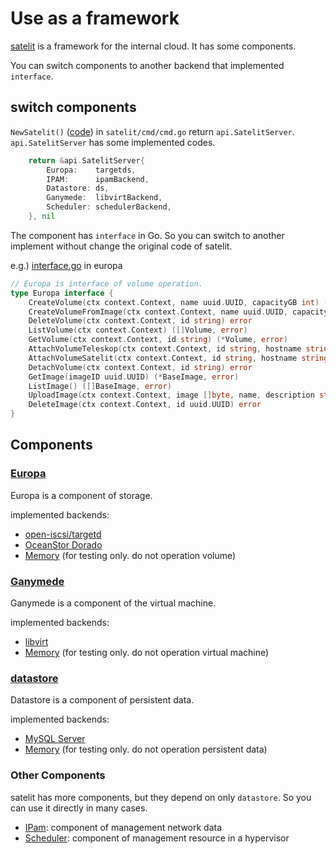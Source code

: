 # Use as a framework

[satelit](https://github.com/lovi-cloud/satelit) is a framework for the internal cloud. It has some components.

You can switch components to another backend that implemented `interface`.

## switch components

`NewSatelit()` ([code](https://github.com/lovi-cloud/satelit/blob/3ca3ee3840712375421a3b10059b5647e217c0aa/cmd/cmd.go#L38)) in `satelit/cmd/cmd.go` return `api.SatelitServer`.
`api.SatelitServer` has some implemented codes.

```go
    return &api.SatelitServer{
		Europa:    targetds,
		IPAM:      ipamBackend,
		Datastore: ds,
		Ganymede:  libvirtBackend,
		Scheduler: schedulerBackend,
	}, nil
```

The component has `interface` in Go. So you can switch to another implement without change the original code of satelit.

e.g.) [interface.go](https://github.com/lovi-cloud/satelit/blob/3ca3ee3840712375421a3b10059b5647e217c0aa/pkg/europa/interface.go) in europa

```go
// Europa is interface of volume operation.
type Europa interface {
	CreateVolume(ctx context.Context, name uuid.UUID, capacityGB int) (*Volume, error)
	CreateVolumeFromImage(ctx context.Context, name uuid.UUID, capacityGB int, imageID uuid.UUID) (*Volume, error)
	DeleteVolume(ctx context.Context, id string) error
	ListVolume(ctx context.Context) ([]Volume, error)
	GetVolume(ctx context.Context, id string) (*Volume, error)
	AttachVolumeTeleskop(ctx context.Context, id string, hostname string) (int, string, error)
	AttachVolumeSatelit(ctx context.Context, id string, hostname string) (int, string, error)
	DetachVolume(ctx context.Context, id string) error
	GetImage(imageID uuid.UUID) (*BaseImage, error)
	ListImage() ([]BaseImage, error)
	UploadImage(ctx context.Context, image []byte, name, description string, imageSizeGB int) (*BaseImage, error)
	DeleteImage(ctx context.Context, id uuid.UUID) error
}
```

## Components

### [Europa](https://github.com/lovi-cloud/satelit/tree/master/pkg/europa)

Europa is a component of storage.

implemented backends:

- [open-iscsi/targetd](https://github.com/lovi-cloud/satelit/tree/3ca3ee3840712375421a3b10059b5647e217c0aa/pkg/europa/targetd)
- [OceanStor Dorado](https://github.com/lovi-cloud/satelit/tree/3ca3ee3840712375421a3b10059b5647e217c0aa/pkg/europa/dorado)
- [Memory](https://github.com/lovi-cloud/satelit/tree/3ca3ee3840712375421a3b10059b5647e217c0aa/pkg/europa/memory) (for testing only. do not operation volume)

### [Ganymede](https://github.com/lovi-cloud/satelit/tree/3ca3ee3840712375421a3b10059b5647e217c0aa/pkg/ganymede)

Ganymede is a component of the virtual machine.

implemented backends:

- [libvirt](https://github.com/lovi-cloud/satelit/tree/3ca3ee3840712375421a3b10059b5647e217c0aa/pkg/ganymede/libvirt)
- [Memory](https://github.com/lovi-cloud/satelit/tree/3ca3ee3840712375421a3b10059b5647e217c0aa/pkg/ganymede/memory) (for testing only. do not operation virtual machine)

### [datastore](https://github.com/lovi-cloud/satelit/tree/3ca3ee3840712375421a3b10059b5647e217c0aa/pkg/datastore)

Datastore is a component of persistent data.

implemented backends:

- [MySQL Server](https://github.com/lovi-cloud/satelit/tree/3ca3ee3840712375421a3b10059b5647e217c0aa/pkg/datastore/mysql)
- [Memory](https://github.com/lovi-cloud/satelit/tree/3ca3ee3840712375421a3b10059b5647e217c0aa/pkg/datastore/memory) (for testing only. do not operation persistent data)

### Other Components

satelit has more components, but they depend on only `datastore`.
So you can use it directly in many cases.

- [IPam](https://github.com/lovi-cloud/satelit/tree/3ca3ee3840712375421a3b10059b5647e217c0aa/pkg/ipam): component of management network data
- [Scheduler](https://github.com/lovi-cloud/satelit/tree/3ca3ee3840712375421a3b10059b5647e217c0aa/pkg/scheduler): component of management resource in a hypervisor 